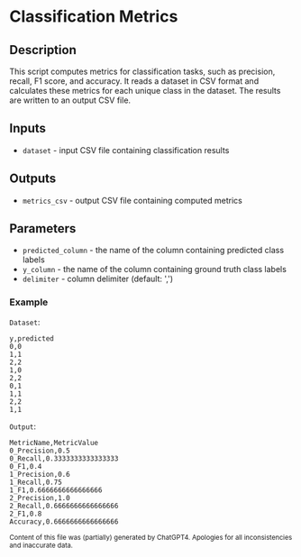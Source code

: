 # Classification Metrics
## Description
This script computes metrics for classification tasks, such as precision, recall, F1 score, and accuracy. It reads a dataset in CSV format and calculates these metrics for each unique class in the dataset. The results are written to an output CSV file.

## Inputs
- `dataset` - input CSV file containing classification results

## Outputs
- `metrics_csv` - output CSV file containing computed metrics

## Parameters
- `predicted_column` - the name of the column containing predicted class labels
- `y_column` - the name of the column containing ground truth class labels
- `delimiter` - column delimiter (default: ',')

### Example
`Dataset`:
```csv
y,predicted
0,0
1,1
2,2
1,0
2,2
0,1
1,1
2,2
1,1
```

`Output`:
```csv
MetricName,MetricValue
0_Precision,0.5
0_Recall,0.3333333333333333
0_F1,0.4
1_Precision,0.6
1_Recall,0.75
1_F1,0.6666666666666666
2_Precision,1.0
2_Recall,0.6666666666666666
2_F1,0.8
Accuracy,0.6666666666666666
```

<sub>Content of this file was (partially) generated by ChatGPT4. Apologies for all inconsistencies and inaccurate data.</sub>